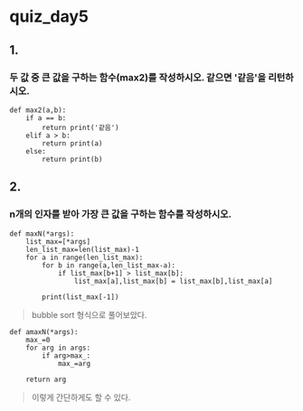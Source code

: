 # quiz_day5

## 1.

### 두 값 중 큰 값을 구하는 함수(max2)를 작성하시오. 같으면 '같음'을 리턴하시오.


```
def max2(a,b):
    if a == b:
        return print('같음')
    elif a > b:
        return print(a)
    else:
        return print(b)
```

## 2.

### n개의 인자를 받아 가장 큰 값을 구하는 함수를 작성하시오.

```
def maxN(*args):
    list_max=[*args]
    len_list_max=len(list_max)-1
    for a in range(len_list_max):
        for b in range(a,len_list_max-a):
            if list_max[b+1] > list_max[b]:
                list_max[a],list_max[b] = list_max[b],list_max[a]

        print(list_max[-1])
```
> bubble sort 형식으로 풀어보았다.

```
def amaxN(*args):
    max_=0
    for arg in args:
        if arg>max_:
            max_=arg

    return arg
```
> 이렇게 간단하게도 할 수 있다.